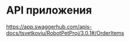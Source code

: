 # API приложения

<!--<swagger-ui src= "https://github.com/tsvetkoviu/RoboFFRv1/blob/main/docs/diagrams/api.yml" />-->
<!--<swagger-ui src= "https://github.com/tsvetkoviu/RoboFFRv1/blob/main/docs/diagrams/api.yml" />-->
https://app.swaggerhub.com/apis-docs/tsvetkoviu/RobotPetProj/3.0.1#/OrderItems
<swagger-ui src= "https://github.com/tsvetkoviu/RoboFFRv1/main/docs/diagrams/api_2.yml" />
